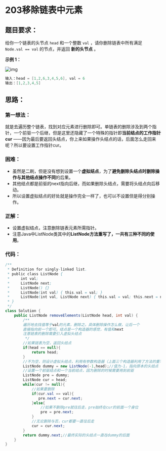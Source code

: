# 203移除链表中元素

## 题目要求：

给你一个链表的头节点 `head` 和一个整数 `val` ，请你删除链表中所有满足 `Node.val == val` 的节点，并返回 **新的头节点** 。

**示例 1：**

![img](https://assets.leetcode.com/uploads/2021/03/06/removelinked-list.jpg)

```java
输入：head = [1,2,6,3,4,5,6], val = 6
输出：[1,2,3,4,5]
```

## 思路：

### 第一想法：

就是去遍历整个链表，找到对应元素进行删除即可。单链表的删除涉及到两个指针，一个前驱一个后继，但是这里还隐藏了一个特殊的指针即**当前结点的工作指针 cur** ——因为最后要返回头结点，你上来如果操作头结点的话，后面怎么走回来呢？所以要设置工作指针cur。

### 困难：

- 虽然是二刷，但是没有想到设置一个**虚拟结点**，为了**避免删除头结点时删除操作与其他结点操作不同**的后果。
- 其他结点都是前驱的next指向后继，而如果删除头结点，需要将头结点向后移动。
- 所以设置虚拟结点的好处就是操作完全一样了，也可以不设置但是得分别操作。

### 正解：

- 设置虚拟结点，注意删除链表元素所需指针。
- 注意Java中ListNode类其中的**ListNode方法重写了，一共有三种不同的使用**。

### 代码：

```java
/**
 * Definition for singly-linked list.
 * public class ListNode {
 *     int val;
 *     ListNode next;
 *     ListNode() {}
 *     ListNode(int val) { this.val = val; }
 *     ListNode(int val, ListNode next) { this.val = val; this.next = next; }
 * }
 */
class Solution {
    public ListNode removeElements(ListNode head, int val) {
        /**
        遍历地去找值等于val的元素，删除之。具体删除操作怎么做，让后一个
        直接指向前一个即可。结点是一个构造器的感觉，有值和next
        注意链表的删除需要引入虚拟头结点
         */
        //如果链表为空，返回头结点
        if(head == null){
            return head;
        }
        //不为空，则设计虚拟头结点，利用有参数构造器（上面三个构造器利用了方法的重写）
        ListNode dummy = new ListNode(-1,head);//值为-1，指向原本的头结点
        //设置一个前驱结点和一个当前结点，因为删除的时候需要用到前驱
        ListNode pre = dummy;
        ListNode cur = head;
        while(cur != null){
            //如果要删除
            if(cur.val == val){
               pre.next = cur.next;
            }else{
                //如果不删除pre就往后走，pre始终在cur的前面一个身位
                pre = pre.next;
            }
            //无论删除与否，cur都要一直往后走
            cur = cur.next;
        }
        return dummy.next;//最终实际的头结点一直在dummy的后面
    }
}
```
